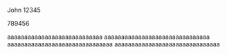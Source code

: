 John 12345

789456

aaaaaaaaaaaaaaaaaaaaaaaaaaaa
aaaaaaaaaaaaaaaaaaaaaaaaaaaaaaa
aaaaaaaaaaaaaaaaaaaaaaaaaaaaaaa
aaaaaaaaaaaaaaaaaaaaaaaaaaaaaaa

